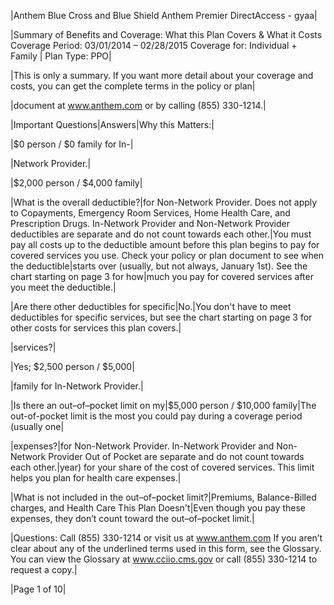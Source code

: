|Anthem Blue Cross and Blue Shield Anthem Premier DirectAccess - gyaa|

|Summary of Benefits and Coverage: What this Plan Covers & What it Costs                         Coverage Period: 03/01/2014 – 02/28/2015 Coverage for: Individual + Family | Plan Type: PPO|

|This is only a summary. If you want more detail about your coverage and costs, you can get the complete terms in the policy or plan|

|document at www.anthem.com or by calling (855) 330-1214.|

|Important Questions|Answers|Why this Matters:|

|$0 person / $0 family for In-|

|Network Provider.|

|$2,000 person / $4,000 family|

|What is the overall deductible?|for Non-Network Provider. Does not apply to Copayments, Emergency Room Services, Home Health Care, and Prescription Drugs. In-Network Provider and Non-Network Provider deductibles are separate and do not count towards each other.|You must pay all costs up to the deductible amount before this plan begins to pay for covered services you use. Check your policy or plan document to see when the deductible|starts over (usually, but not always, January 1st). See the chart starting on page 3 for how|much you pay for covered services after you meet the deductible.|

|Are there other deductibles for specific|No.|You don't have to meet deductibles for specific services, but see the chart starting on page 3 for other costs for services this plan covers.|

|services?|

|Yes; $2,500 person / $5,000|

|family for In-Network Provider.|

|Is there an out–of–pocket limit on my|$5,000 person / $10,000 family|The out-of-pocket limit is the most you could pay during a coverage period (usually one|

|expenses?|for Non-Network Provider. In-Network Provider and Non-Network Provider Out of Pocket are separate and do not count towards each other.|year) for your share of the cost of covered services. This limit helps you plan for health care expenses.|

|What is not included in the out–of–pocket limit?|Premiums, Balance-Billed charges, and Health Care This Plan Doesn't|Even though you pay these expenses, they don’t count toward the out–of–pocket limit.|

|Questions: Call (855) 330-1214 or visit us at www.anthem.com If you aren’t clear about any of the underlined terms used in this form, see the Glossary. You can view the Glossary at www.cciio.cms.gov or call (855) 330-1214 to request a copy.|

|Page 1 of 10|


